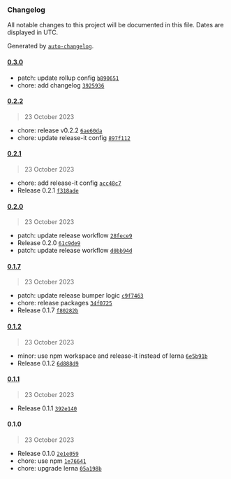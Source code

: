 ### Changelog

All notable changes to this project will be documented in this file. Dates are displayed in UTC.

Generated by [`auto-changelog`](https://github.com/CookPete/auto-changelog).

#### [0.3.0](https://github.com/react-earth/react-atom/compare/0.2.2...0.3.0)

- patch: update rollup config [`b890651`](https://github.com/react-earth/react-atom/commit/b890651e92eed38333c17221ffdfeedda960c5b9)
- chore: add changelog [`3925936`](https://github.com/react-earth/react-atom/commit/3925936c7730e5ce11728a7bf6ec7109df4e8208)

#### [0.2.2](https://github.com/react-earth/react-atom/compare/0.2.1...0.2.2)

> 23 October 2023

- chore: release v0.2.2 [`6ae60da`](https://github.com/react-earth/react-atom/commit/6ae60daf52942bdcf17fc1cc7d717d0bad91fdd1)
- chore: update release-it config [`897f112`](https://github.com/react-earth/react-atom/commit/897f1120b34d2926af81d452b18bbcf24eef4601)

#### [0.2.1](https://github.com/react-earth/react-atom/compare/0.2.0...0.2.1)

> 23 October 2023

- chore: add release-it config [`acc48c7`](https://github.com/react-earth/react-atom/commit/acc48c74404d8a05f2e7c1ddd6b47097932e82fc)
- Release 0.2.1 [`f318ade`](https://github.com/react-earth/react-atom/commit/f318ade8f6896c7719c1bc9d9fc0986d80ff4c05)

#### [0.2.0](https://github.com/react-earth/react-atom/compare/0.1.7...0.2.0)

> 23 October 2023

- patch: update release workflow [`28fece9`](https://github.com/react-earth/react-atom/commit/28fece91e0f5fd589dd0ea02ccd91f90aae371c7)
- Release 0.2.0 [`61c9de9`](https://github.com/react-earth/react-atom/commit/61c9de9d07f7020f98268c40d185fb2fe0a063e5)
- patch: update release workflow [`d0bb94d`](https://github.com/react-earth/react-atom/commit/d0bb94d209779c52130ec0b08f7d35b85aab18db)

#### [0.1.7](https://github.com/react-earth/react-atom/compare/0.1.2...0.1.7)

> 23 October 2023

- patch: update release bumper logic [`c9f7463`](https://github.com/react-earth/react-atom/commit/c9f746372cd0398df44659618613a2b70ed95c92)
- chore: release packages [`34f0725`](https://github.com/react-earth/react-atom/commit/34f07256a920f5b69b6ab29f7a8bde70be5abcfc)
- Release 0.1.7 [`f80282b`](https://github.com/react-earth/react-atom/commit/f80282b339bf25df954c0fc279de244ea5807bcc)

#### [0.1.2](https://github.com/react-earth/react-atom/compare/0.1.1...0.1.2)

> 23 October 2023

- minor: use npm workspace and release-it instead of lerna [`6e5b91b`](https://github.com/react-earth/react-atom/commit/6e5b91bbaa2dec609b1827b0a364ae96b63de464)
- Release 0.1.2 [`6d888d9`](https://github.com/react-earth/react-atom/commit/6d888d9bc284f490df2f772bc2ceec83549ac43e)

#### [0.1.1](https://github.com/react-earth/react-atom/compare/0.1.0...0.1.1)

> 23 October 2023

- Release 0.1.1 [`392e140`](https://github.com/react-earth/react-atom/commit/392e140515baa941ec64b654754559fa90c98b31)

#### 0.1.0

> 23 October 2023

- Release 0.1.0 [`2e1e059`](https://github.com/react-earth/react-atom/commit/2e1e0596c7e0b65d4c15f2bae4bcf9348ad4c7c2)
- chore: use npm [`1e76641`](https://github.com/react-earth/react-atom/commit/1e7664149760df2e45008eaf83ec08ab39667e26)
- chore: upgrade lerna [`05a198b`](https://github.com/react-earth/react-atom/commit/05a198b62ace63995fbd5676f78a4f6d8e23c480)
